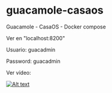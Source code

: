 # guacamole-casaos
Guacamole - CasaOS - Docker compose

Ver en "localhost:8200"

Usuario: guacadmin

Password: guacadmin


Ver vídeo:  

[![Alt text](https://img.youtube.com/vi/2SqeaKLwlM4/0.jpg)](https://www.youtube.com/watch?v=2SqeaKLwlM4)
